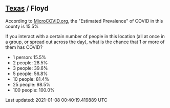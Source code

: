 
## [Texas](/united-states/texas) / Floyd

According to [MicroCOVID.org](http://microcovid.org),
the "Estimated Prevalence" of COVID in this county is 15.5%

If you interact with a certain number of people in this location
(all at once in a group, or spread out across the day), what is the chance that
1 or more of them has COVID?

- 1 person: 15.5%
- 2 people: 28.5%
- 3 people: 39.6%
- 5 people: 56.8%
- 10 people: 81.4%
- 25 people: 98.5%
- 100 people: 100.0%

Last updated: 2021-01-08 00:40:19.419889 UTC
